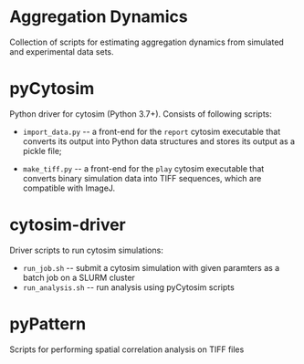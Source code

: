 # Aggregation Dynamics

Collection of scripts for estimating aggregation dynamics from simulated and experimental data sets.

# pyCytosim

Python driver for cytosim (Python 3.7+). Consists of following scripts:

* ``import_data.py`` -- a front-end for the ``report`` cytosim executable that converts its output into Python data structures and stores its output as a pickle file;

* ``make_tiff.py`` -- a front-end for the ``play`` cytosim executable that converts binary simulation data into TIFF sequences, which are compatible with ImageJ.

# cytosim-driver

Driver scripts to run cytosim simulations:

* ``run_job.sh`` -- submit a cytosim simulation with given paramters as a batch job on a SLURM cluster
* ``run_analysis.sh`` -- run analysis using pyCytosim scripts

# pyPattern

Scripts for performing spatial correlation analysis on TIFF files
